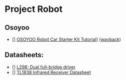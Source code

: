 # Project Robot

## Osoyoo

- [] [OSOYOO Robot Car Starter Kit Tutorial](https://osoyoo.com/2017/08/06/osoyoo-robot-car-diy-introduction/)] ([wayback](https://web.archive.org/web/20230401131407/https://osoyoo.com/2017/08/06/osoyoo-robot-car-diy-introduction/))

## Datasheets:
- [] [L298: Dual full-bridge driver](https://www.st.com/en/motor-drivers/l298.html)
- [] [TL1838 Infrared Receiver Datasheet](http://eeshop.unl.edu/pdf/VS1838-Infrared-Receiver-datasheet.pdf)
